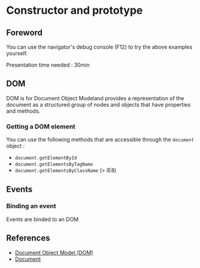# Constructor and prototype

## Foreword

You can use the navigator's debug console (F12) to try the above examples yourself.

Presentation time needed : 30min

## DOM

DOM is for Document Object Modeland provides a representation of the document as a structured group of nodes and objects that have properties and methods.

### Getting a DOM element

You can use the following methods that are accessible through the `document` object :
* `document.getElementById`
* `document.getElementsByTagName`
* `document.getElementsByClassName` (> IE8)



## Events

### Binding an event

Events are binded to an DOM



## References

* [Document Object Model (DOM)](https://developer.mozilla.org/en-US/docs/Web/API/Document_Object_Model)
* [Document](https://developer.mozilla.org/docs/Web/API/document)
